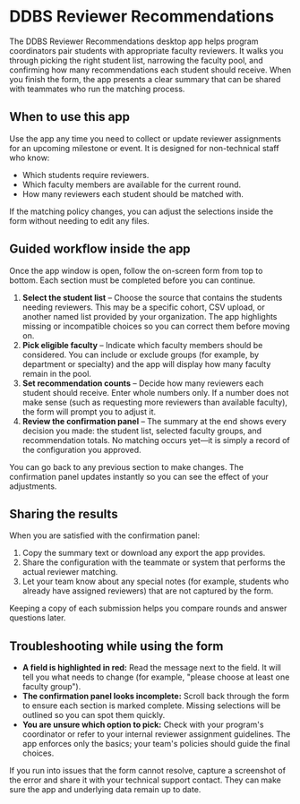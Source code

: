 # DDBS Reviewer Recommendations

The DDBS Reviewer Recommendations desktop app helps program coordinators pair students with appropriate faculty reviewers. It walks you through picking the right student list, narrowing the faculty pool, and confirming how many recommendations each student should receive. When you finish the form, the app presents a clear summary that can be shared with teammates who run the matching process.

## When to use this app
Use the app any time you need to collect or update reviewer assignments for an upcoming milestone or event. It is designed for non-technical staff who know:

- Which students require reviewers.
- Which faculty members are available for the current round.
- How many reviewers each student should be matched with.

If the matching policy changes, you can adjust the selections inside the form without needing to edit any files.

## Guided workflow inside the app
Once the app window is open, follow the on-screen form from top to bottom. Each section must be completed before you can continue.

1. **Select the student list** – Choose the source that contains the students needing reviewers. This may be a specific cohort, CSV upload, or another named list provided by your organization. The app highlights missing or incompatible choices so you can correct them before moving on.
2. **Pick eligible faculty** – Indicate which faculty members should be considered. You can include or exclude groups (for example, by department or specialty) and the app will display how many faculty remain in the pool.
3. **Set recommendation counts** – Decide how many reviewers each student should receive. Enter whole numbers only. If a number does not make sense (such as requesting more reviewers than available faculty), the form will prompt you to adjust it.
4. **Review the confirmation panel** – The summary at the end shows every decision you made: the student list, selected faculty groups, and recommendation totals. No matching occurs yet—it is simply a record of the configuration you approved.

You can go back to any previous section to make changes. The confirmation panel updates instantly so you can see the effect of your adjustments.

## Sharing the results
When you are satisfied with the confirmation panel:

1. Copy the summary text or download any export the app provides.
2. Share the configuration with the teammate or system that performs the actual reviewer matching.
3. Let your team know about any special notes (for example, students who already have assigned reviewers) that are not captured by the form.

Keeping a copy of each submission helps you compare rounds and answer questions later.

## Troubleshooting while using the form
- **A field is highlighted in red:** Read the message next to the field. It will tell you what needs to change (for example, "please choose at least one faculty group").
- **The confirmation panel looks incomplete:** Scroll back through the form to ensure each section is marked complete. Missing selections will be outlined so you can spot them quickly.
- **You are unsure which option to pick:** Check with your program's coordinator or refer to your internal reviewer assignment guidelines. The app enforces only the basics; your team's policies should guide the final choices.

If you run into issues that the form cannot resolve, capture a screenshot of the error and share it with your technical support contact. They can make sure the app and underlying data remain up to date.

